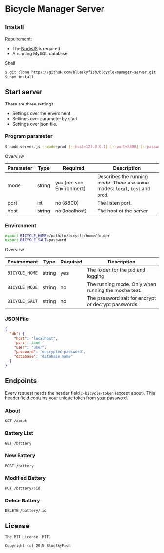 
# Bicycle Manager Server


## Install

Repuirement:

* The [NodeJS](http://nodejs.org) is required
* A running MySQL database

Shell

```bash
$ git clone https://github.com/blueskyfish/bicycle-manager-server.git
$ npm install
```

## Start server

There are three settings:

* Settings over the enviroment
* Settings over parameter by start
* Settings over json file.

### Program parameter

```bash
$ node server.js --mode=prod [--host=127.0.0.1] [--port=8800] [--password=xxx]
```

Overview

| Parameter      | Type        | Required                  | Description
|----------------|-------------|---------------------------|----------------------------------
| mode           | string      | yes (no: see Environment) | Describes the running mode. There are some modes: `local`, `test` and `prod`.
| port           | int         | no (8800)                 | The listen port.
| host           | string      | no (localhost)            | The host of the server

### Environment

```bash
export BICYCLE_HOME=/path/to/bicycle/home/folder
export BICYCLE_SALT=password
```

Overview

| Environment             | Type     | Required       | Description
|-------------------------|----------|----------------|----------------------
| `BICYCLE_HOME`          | string   | yes            | The folder for the pid and logging
| `BICYCLE_MODE`          | string   | no             | The running mode. Only when running the mocha test.
| `BICYCLE_SALT`          | string   | no             | The password salt for encrypt or decrypt passwords

### JSON File

```json
{
  "db": {
    "host": "localhost",
    "port": 3306,
    "user": "user",
    "password": "encrypted password",
    "database": "database name"
  }
}
```

## Endpoints

Every request needs the header field `x-bicycle-token` (except about). This header field contains your
unique token from your password.

### About

```
GET /about
```

### Battery List

```
GET /battery
```

### New Battery

```
POST /battery
```

### Modified Battery

```
PUT /battery/:id
```

### Delete Battery

```
DELETE /battery/:id
```

## License

```
The MIT License (MIT)

Copyright (c) 2015 BlueSkyFish
```
